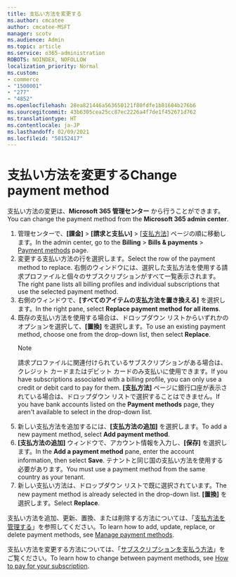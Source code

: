 ```yaml
---
title: 支払い方法を変更する
ms.author: cmcatee
author: cmcatee-MSFT
manager: scotv
ms.audience: Admin
ms.topic: article
ms.service: o365-administration
ROBOTS: NOINDEX, NOFOLLOW
localization_priority: Normal
ms.custom:
- commerce
- "1500001"
- "277"
- "4852"
ms.openlocfilehash: 28ea821446a563650121f80fdfe1b81604b276b6
ms.sourcegitcommit: 43b6305cea25cc87ec2226a4f7de1f452671d762
ms.translationtype: HT
ms.contentlocale: ja-JP
ms.lasthandoff: 02/09/2021
ms.locfileid: "50152417"
---
```

# <a name="change-payment-method"></a><span data-ttu-id="63881-102">支払い方法を変更する</span><span class="sxs-lookup"><span data-stu-id="63881-102">Change payment method</span></span>

<span data-ttu-id="63881-103">支払い方法の変更は、**Microsoft 365 管理センター** から行うことができます。</span><span class="sxs-lookup"><span data-stu-id="63881-103">You can change the payment method from the **Microsoft 365 admin center**.</span></span>
  
1. <span data-ttu-id="63881-104">管理センターで、**[課金]** > **[請求と支払い]** > [[支払方法]](https://go.microsoft.com/fwlink/p/?linkid=2018806) ページの順に移動します。</span><span class="sxs-lookup"><span data-stu-id="63881-104">In the admin center, go to the **Billing** > **Bills & payments** > [Payment methods](https://go.microsoft.com/fwlink/p/?linkid=2018806) page.</span></span>
2. <span data-ttu-id="63881-105">変更する支払い方法の行を選択します。</span><span class="sxs-lookup"><span data-stu-id="63881-105">Select the row of the payment method to replace.</span></span> <span data-ttu-id="63881-106">右側のウィンドウには、選択した支払方法を使用する請求プロファイルと個々のサブスクリプションがすべて一覧表示されます。</span><span class="sxs-lookup"><span data-stu-id="63881-106">The right pane lists all billing profiles and individual subscriptions that use the selected payment method.</span></span>
3. <span data-ttu-id="63881-107">右側のウィンドウで、**[すべてのアイテムの支払方法を置き換える]** を選択します。</span><span class="sxs-lookup"><span data-stu-id="63881-107">In the right pane, select **Replace payment method for all items**.</span></span>
4. <span data-ttu-id="63881-108">既存の支払い方法を使用する場合は、ドロップダウン リストからいずれかのオプションを選択して、**[置換]** を選択します。</span><span class="sxs-lookup"><span data-stu-id="63881-108">To use an existing payment method, choose one from the drop-down list, then select **Replace**.</span></span>
    > [!NOTE]
    > <span data-ttu-id="63881-109">請求プロファイルに関連付けられているサブスクリプションがある場合は、クレジット カードまたはデビット カードのみ支払いに使用できます。</span><span class="sxs-lookup"><span data-stu-id="63881-109">If you have subscriptions associated with a billing profile, you can only use a credit or debit card to pay for them.</span></span> <span data-ttu-id="63881-110">**[支払方法]** ページに銀行口座が表示されている場合は、ドロップダウン リストで選択することはできません。</span><span class="sxs-lookup"><span data-stu-id="63881-110">If you have bank accounts listed on the **Payment methods** page, they aren't available to select in the drop-down list.</span></span>
5. <span data-ttu-id="63881-111">新しい支払方法を追加するには、**[支払方法の追加]** を選択します。</span><span class="sxs-lookup"><span data-stu-id="63881-111">To add a new payment method, select **Add payment method**.</span></span>
6. <span data-ttu-id="63881-112">**[支払方法の追加]** ウィンドウで、アカウント情報を入力し、**[保存]** を選択します。</span><span class="sxs-lookup"><span data-stu-id="63881-112">In the **Add a payment method** pane, enter the account information, then select **Save**.</span></span> <span data-ttu-id="63881-113">テナントと同じ国の支払い方法を使用する必要があります。</span><span class="sxs-lookup"><span data-stu-id="63881-113">You must use a payment method from the same country as your tenant.</span></span>
7. <span data-ttu-id="63881-114">新しい支払い方法は、ドロップダウン リストで既に選択されています。</span><span class="sxs-lookup"><span data-stu-id="63881-114">The new payment method is already selected in the drop-down list.</span></span> <span data-ttu-id="63881-115">**[置換]** を選択します。</span><span class="sxs-lookup"><span data-stu-id="63881-115">Select **Replace**.</span></span>

<span data-ttu-id="63881-116">支払い方法を追加、更新、置換、または削除する方法については、「[支払方法を管理する](https://docs.microsoft.com/microsoft-365/commerce/billing-and-payments/manage-payment-methods)」を参照してください。</span><span class="sxs-lookup"><span data-stu-id="63881-116">To learn how to add, update, replace, or delete payment methods, see [Manage payment methods](https://docs.microsoft.com/microsoft-365/commerce/billing-and-payments/manage-payment-methods).</span></span>

<span data-ttu-id="63881-117">支払い方法を変更する方法については、「[サブスクリプションを支払う方法](https://docs.microsoft.com/microsoft-365/commerce/billing-and-payments/pay-for-your-subscription)」をご覧ください。</span><span class="sxs-lookup"><span data-stu-id="63881-117">To learn how to change between payment methods, see [How to pay for your subscription](https://docs.microsoft.com/microsoft-365/commerce/billing-and-payments/pay-for-your-subscription).</span></span>
